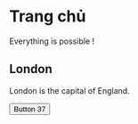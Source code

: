 # Trang chủ
Everything is possible !


<h2 class="city">London</h2>
<p>London is the capital of England.</p>

<button class="button-37" role="button">Button 37</button>
